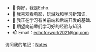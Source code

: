 - 👋 你好，我是Echo.
- 👀 我喜欢看电影，玩游戏和学习新知识.
- 🌱 我正在学习有关前端和后端开发的基础.
- 💞️ 期望向前辈们学习好的经验与知识.
- 📫 Email：echoforwork2021@qq.com

访问我的笔记：[Notes](https://echopan.github.io/Notes)
